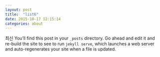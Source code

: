 ```yaml
---
layout: post
title:  "list6"
date: 2015-10-17 12:15:14
categories: about
---
```


최신 You’ll find this post in your `_posts` directory. Go ahead and edit it and re-build the site to see to run `jekyll serve`, which launches a web server and auto-regenerates your site when a file is updated.